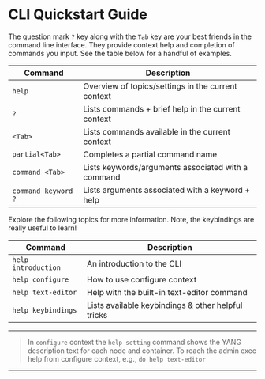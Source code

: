 # CLI Quickstart Guide

The question mark `?` key along with the `Tab` key are your best friends
in the command line interface.  They provide context help and completion
of commands you input.  See the table below for a handful of examples.

| **Command**         | **Description**                                    |
|---------------------|----------------------------------------------------|
| `help`              | Overview of topics/settings in the current context |
| `?`                 | Lists commands + brief help in the current context |
| `<Tab>`             | Lists commands available in the current context    |
| `partial<Tab>`      | Completes a partial command name                   |
| `command <Tab>`     | Lists keywords/arguments associated with a command |
| `command keyword ?` | Lists arguments associated with a keyword + help   |

Explore the following topics for more information.  Note, the
keybindings are really useful to learn!

| **Command**         | **Description**                                    |
|---------------------|----------------------------------------------------|
| `help introduction` | An introduction to the CLI                         |
| `help configure`    | How to use configure context                       |
| `help text-editor`  | Help with the built-in text-editor command         |
| `help keybindings`  | Lists available keybindings & other helpful tricks |

----

> In `configure` context the `help setting` command shows the YANG
> description text for each node and container.  To reach the admin
> exec help from configure context, e.g., `do help text-editor`

----
